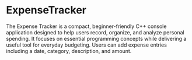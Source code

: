 # ExpenseTracker
The Expense Tracker is a compact, beginner-friendly C++ console application designed to help users record, organize, and analyze personal spending. It focuses on essential programming concepts while delivering a useful tool for everyday budgeting. Users can add expense entries including a date, category, description, and amount. 
